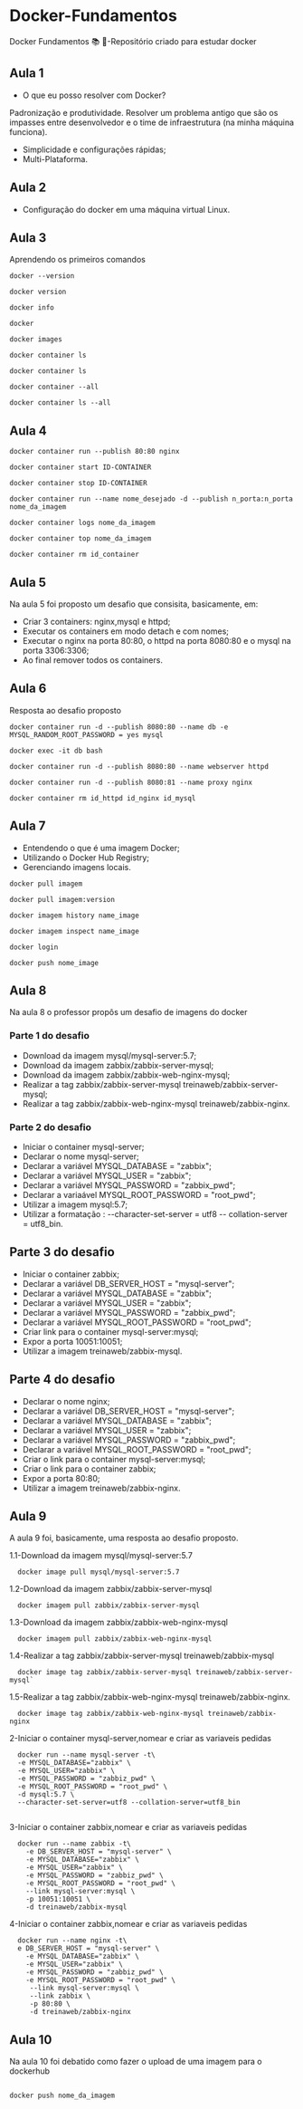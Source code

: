 # Docker-Fundamentos
Docker Fundamentos  :books: :whale:-Repositório criado para estudar docker

## Aula 1
- O que eu posso resolver com Docker?

Padronização e produtividade. Resolver um problema antigo que são os impasses entre desenvolvedor e o time de infraestrutura (na minha máquina funciona).

- Simplicidade e configurações rápidas;
- Multi-Plataforma.

## Aula 2
- Configuração do docker em uma máquina virtual Linux.

## Aula 3
Aprendendo os primeiros comandos
```shell
docker --version
```
```shell
docker version
```
```shell
docker info
```
```shell
docker
```
```shell
docker images
```
```shell
docker container ls
```
```shell
docker container ls
```
```shell
docker container --all
```

```shell
docker container ls --all
```

## Aula 4

```shell
docker container run --publish 80:80 nginx
```
```shell
docker container start ID-CONTAINER
```
```shell
docker container stop ID-CONTAINER
```
```shell
docker container run --name nome_desejado -d --publish n_porta:n_porta nome_da_imagem
```

```shell
docker container logs nome_da_imagem
```
```shell
docker container top nome_da_imagem
```

```shell
docker container rm id_container
```

## Aula 5 
Na aula 5 foi proposto um desafio que consisita, basicamente, em:
- Criar 3 containers: nginx,mysql e httpd;
- Executar os containers em modo detach e com nomes;
- Executar o nginx na porta 80:80, o httpd na porta 8080:80 e o mysql na porta 3306:3306;
- Ao final remover todos os containers.

## Aula 6
Resposta ao desafio proposto

```shell
docker container run -d --publish 8080:80 --name db -e MYSQL_RANDOM_ROOT_PASSWORD = yes mysql
```
```shell
docker exec -it db bash
```
```shell
docker container run -d --publish 8080:80 --name webserver httpd
```
```shell
docker container run -d --publish 8080:81 --name proxy nginx
```
```shell
docker container rm id_httpd id_nginx id_mysql
```
## Aula 7

- Entendendo o que é uma imagem Docker;
- Utilizando o Docker Hub Registry;
- Gerenciando imagens locais.

```shell
docker pull imagem
```

```shell
docker pull imagem:version
```
```shell
docker imagem history name_image
```
```shell
docker imagem inspect name_image
```
```shell
docker login
```
```shell
docker push nome_image
```

## Aula 8
Na aula 8 o professor propôs um desafio de imagens do docker
### Parte 1 do desafio
- Download da imagem mysql/mysql-server:5.7;
- Download da imagem zabbix/zabbix-server-mysql;
- Download da imagem zabbix/zabbix-web-nginx-mysql;
- Realizar a tag zabbix/zabbix-server-mysql treinaweb/zabbix-server-mysql;
- Realizar a tag zabbix/zabbix-web-nginx-mysql treinaweb/zabbix-nginx.
### Parte 2 do desafio
- Iniciar o container mysql-server;
- Declarar o nome mysql-server;
- Declarar a variável MYSQL_DATABASE = "zabbix";
- Declarar a variável MYSQL_USER = "zabbix";
- Declarar a variável MYSQL_PASSWORD = "zabbix_pwd";
- Declarar a variaável MYSQL_ROOT_PASSWORD = "root_pwd";
- Utilizar a imagem mysql:5.7;
- Utilizar a formatação : --character-set-server = utf8 -- collation-server = utf8_bin.
## Parte 3 do desafio
- Iniciar o container zabbix;
- Declarar a variável DB_SERVER_HOST = "mysql-server";
- Declarar a variável MYSQL_DATABASE = "zabbix";
- Declarar a variável MYSQL_USER = "zabbix";
- Declarar a variável MYSQL_PASSWORD = "zabbix_pwd";
- Declarar a variável MYSQL_ROOT_PASSWORD = "root_pwd";
- Criar link para o container mysql-server:mysql;
- Expor a porta 10051:10051;
- Utilizar a imagem treinaweb/zabbix-mysql.

## Parte 4 do desafio
- Declarar o nome nginx;
- Declarar a variável DB_SERVER_HOST = "mysql-server";
- Declarar a variável MYSQL_DATABASE = "zabbix";
- Declarar a variável MYSQL_USER = "zabbix";
- Declarar a variável MYSQL_PASSWORD = "zabbix_pwd";
- Declarar a variável MYSQL_ROOT_PASSWORD = "root_pwd";
- Criar o link para o container mysql-server:mysql;
- Criar o link para o container zabbix;
- Expor a porta 80:80;
- Utilizar a imagem treinaweb/zabbix-nginx.

## Aula 9
A aula 9 foi, basicamente, uma resposta ao desafio proposto.

1.1-Download da imagem mysql/mysql-server:5.7

```shell
  docker image pull mysql/mysql-server:5.7
```
1.2-Download da imagem zabbix/zabbix-server-mysql

```shell
  docker imagem pull zabbix/zabbix-server-mysql
```
1.3-Download da imagem zabbix/zabbix-web-nginx-mysql

```
  docker imagem pull zabbix/zabbix-web-nginx-mysql
```
1.4-Realizar a tag zabbix/zabbix-server-mysql treinaweb/zabbix-mysql

```shell
  docker image tag zabbix/zabbix-server-mysql treinaweb/zabbix-server-mysql`

```
1.5-Realizar a tag zabbix/zabbix-web-nginx-mysql treinaweb/zabbix-nginx.

```shell
  docker image tag zabbix/zabbix-web-nginx-mysql treinaweb/zabbix-nginx
```
2-Iniciar o container mysql-server,nomear e criar as variaveis pedidas

```shell
  docker run --name mysql-server -t\
  -e MYSQL_DATABASE="zabbix" \
  -e MYSQL_USER="zabbix" \
  -e MYSQL_PASSWORD = "zabbiz_pwd" \
  -e MYSQL_ROOT_PASSWORD = "root_pwd" \
  -d mysql:5.7 \
  --character-set-server=utf8 --collation-server=utf8_bin
  
```

3-Iniciar o container zabbix,nomear e criar as variaveis pedidas

```shell
  docker run --name zabbix -t\
    -e DB_SERVER_HOST = "mysql-server" \
    -e MYSQL_DATABASE="zabbix" \
    -e MYSQL_USER="zabbix" \
    -e MYSQL_PASSWORD = "zabbiz_pwd" \
    -e MYSQL_ROOT_PASSWORD = "root_pwd" \
    --link mysql-server:mysql \
    -p 10051:10051 \
    -d treinaweb/zabbix-mysql
```
4-Iniciar o container zabbix,nomear e criar as variaveis pedidas

```shell
  docker run --name nginx -t\
  e DB_SERVER_HOST = "mysql-server" \
    -e MYSQL_DATABASE="zabbix" \
    -e MYSQL_USER="zabbix" \
    -e MYSQL_PASSWORD = "zabbiz_pwd" \
    -e MYSQL_ROOT_PASSWORD = "root_pwd" \
     --link mysql-server:mysql \
     --link zabbix \
     -p 80:80 \
     -d treinaweb/zabbix-nginx
```
## Aula 10
Na aula 10 foi debatido como fazer o upload de uma imagem para o dockerhub
```shell

docker push nome_da_imagem

```
